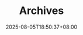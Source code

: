 ---
date: '2025-08-05T18:50:37+08:00'
draft: false
title: 'Archives'
layout: 'archives'
url: '/archives/'
summary: '文章歸檔'
---